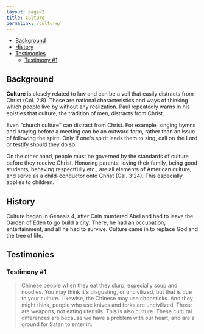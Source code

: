 ```yaml
---
layout: pagev2
title: Culture
permalink: /culture/
---
```

- [Background](#background)
- [History](#history)
- [Testimonies](#testimonies)
  - [Testimony #1](#testimony-1)

## Background

**Culture** is closely related to law and can be a veil that easily distracts from Christ (Col. 2:8). These are national characteristics and ways of thinking which people live by without any realization. Paul repeatedly warns in his epistles that culture, the tradition of men, distracts from Christ.

Even "church culture" can distract from Christ. For example, singing hymns and praying before a meeting can be an outward form, rather than an issue of following the spirit. Only if one's spirit leads them to sing, call on the Lord or testify should they do so.

On the other hand, people must be governed by the standards of culture before they receive Christ. Honoring parents, loving their family, being good students, behaving respectfully etc., are all elements of American culture, and serve as a child-conductor onto Christ (Gal. 3:24). This especially applies to children.

## History

Culture began in Genesis 4, after Cain murdered Abel and had to leave the Garden of Eden to go build a city. There, he had an occupation, entertainment, and all he had to survive. Culture came in to replace God and the tree of life.

## Testimonies

### Testimony #1

>Chinese people when they eat they slurp, especially soup and noodles. You may think it's disgusting, or uncivilized, but that is due to your culture. Likewise, the Chinese may use chopsticks. And they might think, people who use knives and forks are uncivilized. Those are weapons, not eating utensils. This is also culture. These cultural differences are because we have a problem with our heart, and are a ground for Satan to enter in.